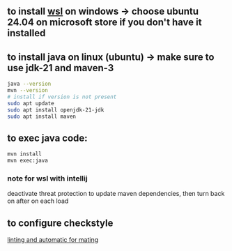 ## to install [wsl](./wsl.readme.md) on windows -> choose ubuntu 24.04 on microsoft store if you don't have it installed

## to install java on linux (ubuntu) -> make sure to use jdk-21 and maven-3

```bash
java --version
mvn --version
# install if version is not present
sudo apt update
sudo apt install openjdk-21-jdk
sudo apt install maven
```

## to exec java code:
```bash
mvn install
mvn exec:java
```

### note for wsl with intellij
deactivate threat protection to update maven dependencies, then turn back on after on each load 

## to configure checkstyle
[linting and automatic for mating](https://chatgpt.com/share/52bf9b34-5cc5-447c-8777-2c97743b5d56)
